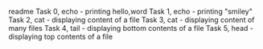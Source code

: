 readme
Task 0, echo - printing hello,word
Task 1, echo - printing "smiley"
Task 2, cat - displaying content of a file
Task 3, cat - displaying content of many files
Task 4, tail - displaying bottom contents of a file
Task 5, head - displaying top contents of a file
